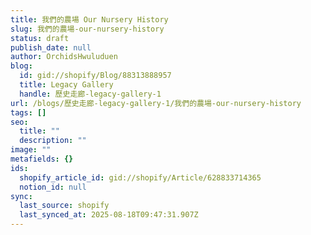 ```yaml
---
title: 我們的農場 Our Nursery History
slug: 我們的農場-our-nursery-history
status: draft
publish_date: null
author: OrchidsHwuluduen
blog:
  id: gid://shopify/Blog/88313888957
  title: Legacy Gallery
  handle: 歷史走廊-legacy-gallery-1
url: /blogs/歷史走廊-legacy-gallery-1/我們的農場-our-nursery-history
tags: []
seo:
  title: ""
  description: ""
image: ""
metafields: {}
ids:
  shopify_article_id: gid://shopify/Article/628833714365
  notion_id: null
sync:
  last_source: shopify
  last_synced_at: 2025-08-18T09:47:31.907Z
---
```


